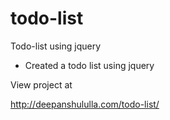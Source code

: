 # todo-list

Todo-list using jquery

* Created a todo list using jquery

View project at

http://deepanshululla.com/todo-list/

